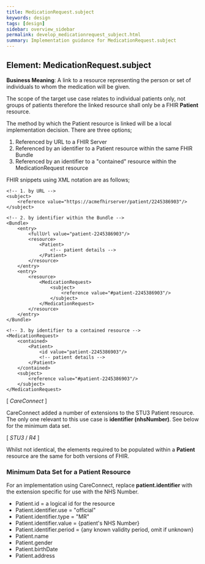 ```yaml
---
title: MedicationRequest.subject
keywords: design
tags: [design]
sidebar: overview_sidebar
permalink: develop_medicationrequest_subject.html
summary: Implementation guidance for MedicationRequest.subject
---
```


## Element: MedicationRequest.subject

**Business Meaning**: A link to a resource representing the person or set of individuals to whom the medication will be given.

The scope of the target use case relates to individual patients only, not groups of patients therefore the linked resource shall only be a FHIR **Patient** resource.

The method by which the Patient resource is linked will be a local implementation decision. There are three options;

 1. Referenced by URL to a FHIR Server
 2. Referenced by an identifier to a Patient resource within the same FHIR Bundle
 3. Referenced by an identifier to a "contained" resource within the MedicationRequest resource

FHIR snippets using XML notation are as follows;

    <!-- 1. by URL -->
    <subject>
    	<reference value="https://acmefhirserver/patient/2245386903"/>
    </subject>
    
    <!-- 2. by identifier within the Bundle -->
    <Bundle>
	    <entry>
		    <fullUrl value="patient-2245386903"/>
		    <resource>
			    <Patient>
				    <!-- patient details -->
			    </Patient>
		    </resource>
		</entry>
		<entry>
			<resource>
			    <MedicationRequest>
				    <subject>
					    <reference value="#patient-2245386903"/>
					</subject>
				</MedicationRequest>
			</resource>
		</entry>
    </Bundle>
    
    <!-- 3. by identifier to a contained resource -->
    <MedicationRequest>
	    <contained>
		    <Patient>
			    <id value="patient-2245386903"/>
			    <!-- patient details -->
		    </Patient>
	    </contained>
	    <subject>
		    <reference value="#patient-2245386903"/>
		</subject>
	</MedicationRequest>


[ *CareConnect* ]

CareConnect added a number of extensions to the STU3 Patient resource. The only one relevant to this use case is **identifier (nhsNumber)**. See below for the minimum data set.

[ *STU3* / *R4* ]

Whilst not identical, the elements required to be populated within a **Patient** resource are the same for both versions of FHIR. 

### Minimum Data Set for a Patient Resource

For an implementation using CareConnect, replace **patient.identifier** with the extension specific for use with the NHS Number.
 
- Patient.id = a logical id for the resource
- Patient.identifier.use = "official"
- Patient.identifier.type = "MR"
- Patient.identifier.value = {patient's NHS Number}
- Patient.identifier.period = {any known validity period, omit if unknown}
- Patient.name
- Patient.gender
- Patient.birthDate
- Patient.address

